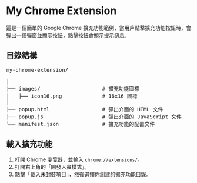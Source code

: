# My Chrome Extension

這是一個簡單的 Google Chrome 擴充功能範例，當用戶點擊擴充功能按鈕時，會彈出一個彈窗並顯示按鈕，點擊按鈕會顯示提示訊息。

## 目錄結構
<pre>
my-chrome-extension/<br>
│ 
├── images/                    # 擴充功能圖標
│   ├── icon16.png             # 16x16 圖標
│
├── popup.html                 # 彈出介面的 HTML 文件
├── popup.js                   # 彈出介面的 JavaScript 文件
└── manifest.json              # 擴充功能的配置文件
</pre>

## 載入擴充功能

1. 打開 Chrome 瀏覽器，並輸入 `chrome://extensions/`。
2. 打開右上角的「開發人員模式」。
3. 點擊「載入未封裝項目」，然後選擇你創建的擴充功能目錄。
